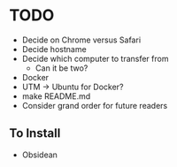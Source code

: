 # TODO

- Decide on Chrome versus Safari
- Decide hostname
- Decide which computer to transfer from
    - Can it be two?
- Docker
- UTM -> Ubuntu for Docker?
- make README.md
- Consider grand order for future readers


## To Install
- Obsidean


